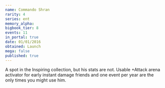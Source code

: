 ```yaml
---
name: Commando Shran
rarity: 4
series: ent
memory_alpha:
bigbook_tier: 8
events: 11
in_portal: true
date: 01/01/2016
obtained: Launch
mega: false
published: true
---
```


A spot in the Inspiring collection, but his stats are not. Usable +Attack arena activator for early instant damage friends and one event per year are the only times you might use him.
